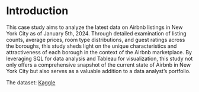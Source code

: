 # Introduction
This case study aims to analyze the latest data on Airbnb listings in New York City as of January 5th, 2024. Through detailed examination of listing counts, average prices, room type distributions, and guest ratings across the boroughs, this study sheds light on the unique characteristics and attractiveness of each borough in the context of the Airbnb marketplace. By leveraging SQL for data analysis and Tableau for visualization, this study not only offers a comprehensive snapshot of the current state of Airbnb in New York City but also serves as a valuable addition to a data analyst’s portfolio.

The dataset:  [Kaggle](https://www.kaggle.com/datasets/vrindakallu/new-york-dataset)

